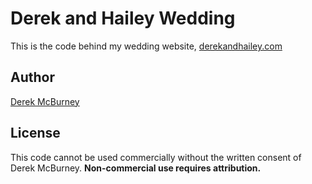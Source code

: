 # Derek and Hailey Wedding
This is the code behind my wedding website, [derekandhailey.com](http://derekandhailey.com)

## Author
[Derek McBurney](http://dmcbdesign.com)

## License
This code cannot be used commercially without the written consent of
Derek McBurney. **Non-commercial use requires attribution.**